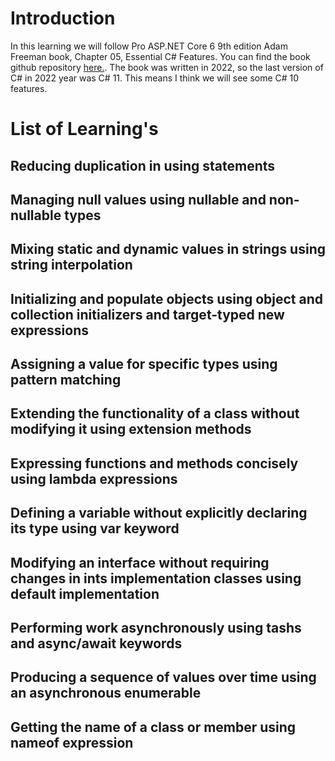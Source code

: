# Introduction

In this learning we will follow Pro ASP.NET Core 6 9th edition Adam Freeman book, Chapter 05, Essential C# Features. You can find the book github repository [here.](https://github.com/apress/pro-asp.net-core-6). The book was written in 2022, so the last version of C# in 2022 year was C# 11. This means I think we will see some C# 10 features.

# List of Learning's

## Reducing duplication in using statements

## Managing null values using nullable and non-nullable types

## Mixing static and dynamic values in strings using string interpolation

## Initializing and populate objects using object and collection initializers and target-typed new expressions

## Assigning a value for specific types using pattern matching

## Extending the functionality of a class without modifying it using extension methods

## Expressing functions and methods concisely using lambda expressions

## Defining a variable without explicitly declaring its type using var keyword


## Modifying an interface without requiring changes in ints implementation classes using default implementation

## Performing work asynchronously using tashs and async/await keywords

## Producing a sequence of values over time using an asynchronous enumerable

## Getting the name of a class or member using nameof expression
